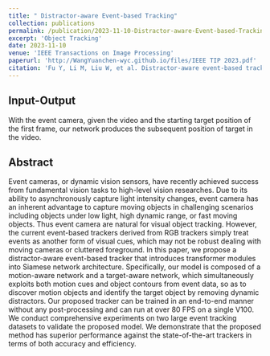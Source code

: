 ```yaml
---
title: " Distractor-aware Event-based Tracking"
collection: publications
permalink: /publication/2023-11-10-Distractor-aware-Event-based-Tracking
excerpt: 'Object Tracking'
date: 2023-11-10
venue: 'IEEE Transactions on Image Processing'
paperurl: 'http://WangYuanchen-wyc.github.io/files/IEEE TIP 2023.pdf'
citation: 'Fu Y, Li M, Liu W, et al. Distractor-aware event-based tracking[J]. IEEE Transactions on Image Processing, 2023.'
---
```

## Input-Output
With the event camera, given the video and the starting target position of the first frame, our network produces the subsequent position of target in the video.
## Abstract
Event cameras, or dynamic vision sensors, have recently achieved success from fundamental vision tasks to high-level vision researches. Due to its ability to asynchronously capture light intensity changes, event camera has an inherent advantage to capture moving objects in challenging scenarios including objects under low light, high dynamic range, or fast moving objects. Thus event camera are natural for visual object tracking. However, the current event-based trackers derived from RGB trackers simply treat events as another form of visual cues, which may not be robust dealing with moving cameras or cluttered foreground. In this paper, we propose a distractor-aware event-based tracker that introduces transformer modules into Siamese network architecture. Specifically, our model is composed of a motion-aware network and a target-aware network, which simultaneously exploits both motion cues and object contours from event data, so as to discover motion objects and identify the target object by removing dynamic distractors. Our proposed tracker can be trained in an end-to-end manner without any post-processing and can run at over 80 FPS on a single V100. We conduct comprehensive experiments on two large event tracking datasets to validate the proposed model. We demonstrate that the proposed method has superior performance against the state-of-the-art trackers in terms of both accuracy and efficiency.
